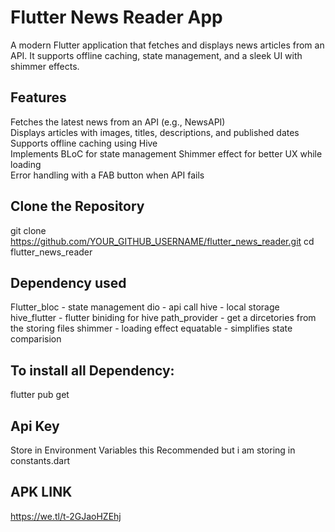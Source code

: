 # Flutter News Reader App

A modern Flutter application that fetches and displays news articles from an API. It supports offline caching, state management, and a sleek UI with shimmer effects.

## Features

Fetches the latest news from an API (e.g., NewsAPI)  
Displays articles with images, titles, descriptions, and published dates  
Supports offline caching using Hive  
Implements BLoC for state management 
Shimmer effect for better UX while loading  
Error handling with a FAB button when API fails  

## Clone the Repository  

git clone https://github.com/YOUR_GITHUB_USERNAME/flutter_news_reader.git
cd flutter_news_reader

##  Dependency used

Flutter_bloc - state management
dio - api call
hive - local storage
hive_flutter - flutter biniding for hive
path_provider - get a dircetories from the storing files
shimmer - loading effect
equatable - simplifies state comparision


## To install all Dependency:

flutter pub get

## Api Key 
   Store in Environment Variables this Recommended but i am storing in constants.dart

## APK LINK
https://we.tl/t-2GJaoHZEhj




